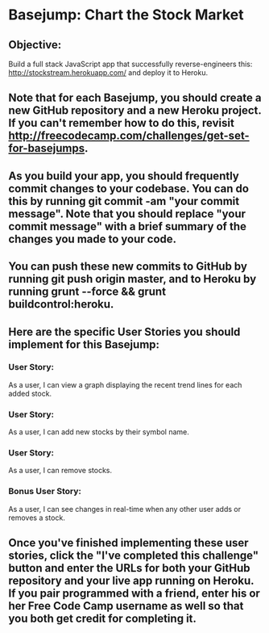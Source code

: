 # Basejump: Chart the Stock Market

## Objective:
Build a full stack JavaScript app that successfully reverse-engineers this: http://stockstream.herokuapp.com/ and deploy it to Heroku.

## Note that for each Basejump, you should create a new GitHub repository and a new Heroku project. If you can't remember how to do this, revisit http://freecodecamp.com/challenges/get-set-for-basejumps.

## As you build your app, you should frequently commit changes to your codebase. You can do this by running git commit -am "your commit message". Note that you should replace "your commit message" with a brief summary of the changes you made to your code.

## You can push these new commits to GitHub by running git push origin master, and to Heroku by running grunt --force && grunt buildcontrol:heroku.

## Here are the specific User Stories you should implement for this Basejump:

### User Story:
As a user, I can view a graph displaying the recent trend lines for each added stock.

### User Story:
As a user, I can add new stocks by their symbol name.

### User Story:
As a user, I can remove stocks.

### Bonus User Story:
As a user, I can see changes in real-time when any other user adds or removes a stock.

## Once you've finished implementing these user stories, click the "I've completed this challenge" button and enter the URLs for both your GitHub repository and your live app running on Heroku. If you pair programmed with a friend, enter his or her Free Code Camp username as well so that you both get credit for completing it.